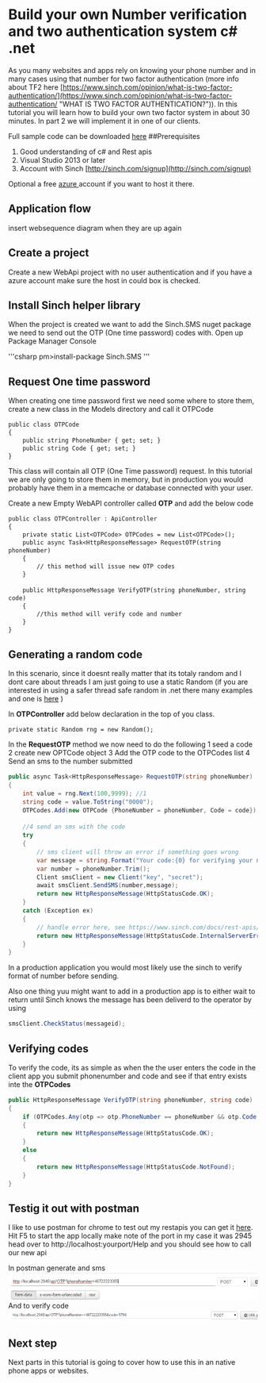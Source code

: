 # Build your own Number verification and two authentication system c# .net
As you many websites and apps rely on knowing your phone number and in many cases using that number for two factor authentication (more info about TF2 here [https://www.sinch.com/opinion/what-is-two-factor-authentication/](https://www.sinch.com/opinion/what-is-two-factor-authentication/ "WHAT IS TWO FACTOR AUTHENTICATION?")). 
In this tutorial you will learn how to build your own two factor system in about 30 minutes. In part 2 we will implement it in one of our clients. 

Full sample code can be downloaded [here](https://github.com/sinch/net-two-factor-auth)
##Prerequisites 
1. Good understanding of c# and Rest apis
2. Visual Studio 2013 or later
3. Account with Sinch [http://sinch.com/signup](http://sinch.com/signup)

Optional a free [azure ](http://azure.com)account if you want to host it there. 

## Application flow
insert websequence diagram when they are up again 

## Create a project
Create a new WebApi project with no user authentication and if you have a azure account make sure the host in could box is checked.

## Install Sinch helper library 
When the project is created we want to add the Sinch.SMS nuget package we need to send out the OTP (One time password) codes with. Open up Package Manager Console 

'''csharp
pm>install-package Sinch.SMS
'''  


## Request One time password
When creating one time password first we need some where to store them, create a new class in the Models directory and call it OTPCode

```
public class OTPCode
{
    public string PhoneNumber { get; set; }
    public string Code { get; set; }
}
```
This class will contain all OTP (One Time password) request. In this tutorial we are only going to store them in memory, but in production you would probably have them in a memcache or database connected with your user. 

Create a new Empty WebAPI controller called **OTP** and add the below code

```
public class OTPController : ApiController
{
    private static List<OTPCode> OTPCodes = new List<OTPCode>();
    public async Task<HttpResponseMessage> RequestOTP(string phoneNumber)
    {
        // this method will issue new OTP codes 
    }

    public HttpResponseMessage VerifyOTP(string phoneNumber, string code)
    {
        //this method will verify code and number
    }
}
```

## Generating a random code
In this scenario, since it doesnt really matter that its totaly random and I dont care about threads I am just going to use a static Random (if you are interested in using a safer thread safe random in .net there many examples and one is [here](http://csharpindepth.com/Articles/Chapter12/Random.aspx) )

In **OTPController** add below declaration in the top of you class.  
```
private static Random rng = new Random();
```
In the **RequestOTP** method we now need to do the following 
1 seed a code
2 create new OPTCode object
3 Add the OTP code to the OTPCodes list 
4 Send an sms to the number submitted

```csharp
public async Task<HttpResponseMessage> RequestOTP(string phoneNumber)
{
    int value = rng.Next(100,9999); //1
    string code = value.ToString("0000");
    OTPCodes.Add(new OTPCode {PhoneNumber = phoneNumber, Code = code});//2 and 3
    
	//4 send an sms with the code
    try
    {
        // sms client will throw an error if something goes wrong 
		var message = string.Format("Your code:{0} for verifying your number with me", code);
		var number = phoneNumber.Trim();
		Client smsClient = new Client("key", "secret");
        await smsClient.SendSMS(number,message);
		return new HttpResponseMessage(HttpStatusCode.OK);
    }
    catch (Exception ex)
    {
        // handle error here, see https://www.sinch.com/docs/rest-apis/api-documentation/#messagingapi for possible errros
        return new HttpResponseMessage(HttpStatusCode.InternalServerError);
    }
}
```
In a production application you would most likely use the sinch to verify format of number before sending.

Also one thing yuu might want to add in a production app is to either wait to return until Sinch knows the message has been deliverd to the operator by using 
```csharp
smsClient.CheckStatus(messageid);
```

## Verifying codes
To verify the code, its as simple as when the the user enters the code in the client app you submit phonenumber and code and see if that entry exists inte the **OTPCodes**
```csharp
public HttpResponseMessage VerifyOTP(string phoneNumber, string code)
{
    if (OTPCodes.Any(otp => otp.PhoneNumber == phoneNumber && otp.Code == code))
    {
        return new HttpResponseMessage(HttpStatusCode.OK);
    }
    else
    {
        return new HttpResponseMessage(HttpStatusCode.NotFound);
    }
}

```

## Testig it out with postman 
I like to use postman for chrome to test out my restapis you can get it [here](https://www.google.se/url?sa=t&rct=j&q=&esrc=s&source=web&cd=1&cad=rja&uact=8&ved=0CCAQFjAA&url=https%3A%2F%2Fchrome.google.com%2Fwebstore%2Fdetail%2Fpostman-rest-client%2Ffdmmgilgnpjigdojojpjoooidkmcomcm%3Fhl%3Den&ei=1nbCVPyzBoXuyQOG-4K4DA&usg=AFQjCNHaecLwAKk91gpdCY_y1x_ViIrHwQ&bvm=bv.84349003,d.ZWU). Hit F5 to start the app locally make note of the port in my case it was 2945
head over to http://localhost:yourport/Help and you should see how to call our new api 

In postman generate and sms
![](Images/postman_generate.png)
And to verify code
![](Images/postman_verify.png)

## Next step
Next parts in this tutorial is going to cover how to use this in an native phone apps or websites. 
 